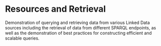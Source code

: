 # Resources and Retrieval

Demonstration of querying and retrieving data from various Linked Data sources including the retrieval of data from different SPARQL endpoints, as well as the demonstration of best practices for constructing efficient and scalable queries.